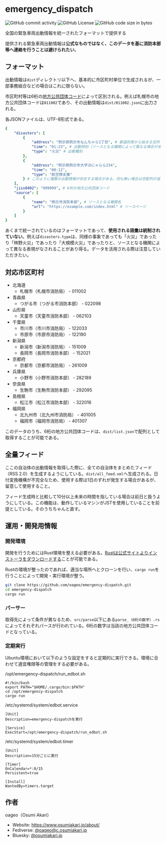 # emergency_dispatch
![GitHub commit activity](https://img.shields.io/github/commit-activity/y/oageo/emergency-dispatch)
![GitHub License](https://img.shields.io/github/license/oageo/emergency-dispatch)
![GitHub code size in bytes](https://img.shields.io/github/languages/code-size/oageo/emergency-dispatch)

全国の緊急車両出動情報を統一されたフォーマットで提供する

提供される緊急車両出動情報は**公式なものではなく、このデータを基に消防本部等へ連絡を行うことは避けられたい**。

## フォーマット
出動情報は`dist`ディレクトリ以下へ、基本的に市区町村単位で生成されるが、一部事務組合などの場合はこれに限らない。

市区町村等は6桁の[地方公共団体コード](https://www.soumu.go.jp/denshijiti/code.html)によって区別される。例えば札幌市の地方公共団体コードは`011002`であり、その出動情報は`dist/011002.json`に出力される。

各JSONファイルは、UTF-8形式である。

```yaml
{
    "disasters": [
        {
            "address": "例示県例示市なんちゃら1丁目", # 都道府県から始まる住所
            "time": "01:23", # 出動時刻（ソースとなる機関によって異なる場合がある）
            "type": "火災" # 出動種別
        },
        {
            "address": "例示県例示市大字ほにゃらら234",
            "time": "00:12",
            "type": "航空隊支援"
        } # このように複数の出動情報が存在する場合がある。何も無い場合は空配列が返される。
    ],
    "jisx0402": "999999", # 6桁の地方公共団体コード
    "source": [
        {
            "name": "例示市消防本部", # ソースとなる機関名
            "url": "https://example.com/index.html" # ソースページ
        }
    ]
}
```

あくまで統一されているのはフォーマットであって、**使用される語彙は統制されていない**。例えば`disasters.type`は、同様の事象であっても「火災」であったり「林野火災」であったり「大規模火災」であったりと、ソースとなる機関によって異なる表現がなされることがあり得る。データを活用される際は注意していただきたい。

## 対応市区町村
* 北海道
    * 札幌市（札幌市消防局） - 011002
* 青森県
    * つがる市（つがる市消防本部） - 022098
* 山形県
    * 天童市（天童市消防本部） - 062103
* 千葉県
    * 市川市（市川市消防局） - 122033
    * 市原市（市原市消防局） - 122190
* 新潟県
    * 新潟市（新潟市消防局） - 151009
    * 長岡市（長岡市消防本部） - 152021
* 京都府
    * 京都市（京都市消防局） - 261009
* 兵庫県
    * 小野市（小野市消防本部） - 282189
* 奈良県
    * 生駒市（生駒市消防本部） - 292095
* 島根県
    * 松江市（松江市消防本部） - 322016
* 福岡県
    * 北九州市（北九州市消防局） - 401005
    * 福岡市（福岡市消防局） - 401307

このデータのうち、6桁の地方公共団体コードは、`dist/list.json`で配列として取得することが可能である。

## 全量フィード
ここの自治体の出動情報を取得した際に、全ての自治体をまとめたフィード（RSS 2.0）を生成するようにしている。`dist/all_feed.xml`へ生成される。日付変換機構が不完全なため、使用する際は1日のずれが発生する場合があるが、留意して使用すること。

フィード生成時と比較して10分以上未来の時間を指している場合は前日と扱うようにしている。この機能は、動作しているマシンがJSTを使用していることを前提としている。そのうちちゃんと直す。

## 運用・開発用情報

### 開発環境
開発を行うためにはRust環境を整える必要がある。[Rustは公式サイトよりインストーラをダウンロードする](https://www.rust-lang.org/ja/tools/install)ことが可能である。

Rustの環境が整ったのであれば、適当な場所へとクローンを行い、`cargo run`を行うことによって開発・実行環境が整う。

```bash
git clone https://github.com/oageo/emergency-dispatch.git
cd emergency-dispatch
cargo run
```

### パーサー
取得先によって条件が異なるため、`src/parse`以下にある`parse_（6桁の数字）.rs`によってそれぞれパースが行われている。6桁の数字は当該の地方公共団体コードとなっている。

### 定期実行
Ubuntu環境において以下のような設定をすると定期的に実行できる。環境に合わせて適宜権限等の管理をする必要がある。

/opt/emergency-dispatch/run_edbot.sh
```
#!/bin/bash
export PATH="$HOME/.cargo/bin:$PATH"
cd /opt/emergency-dispatch
cargo run
```

/etc/systemd/system/edbot.service
```
[Unit]
Description=emergency-dispatchを実行

[Service]
ExecStart=/opt/emergency-dispatch/run_edbot.sh
```

/etc/systemd/system/edbot.timer
```
[Unit]
Description=15分ごとに実行

[Timer]
OnCalendar=*:0/15
Persistent=true

[Install]
WantedBy=timers.target
```

## 作者
oageo（Osumi Akari）

* Website: https://www.osumiakari.jp/about/
* Fediverse: [@oageo@c.osumiakari.jp](https://c.osumiakari.jp/@oageo)
* Bluesky: [@osumiakari.jp](https://bsky.app/profile/osumiakari.jp)
